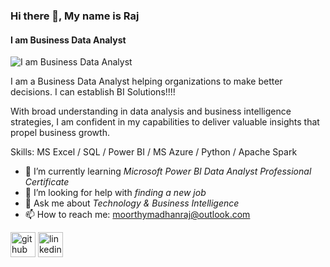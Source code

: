 ### Hi there 👋, My name is Raj
#### I am Business Data Analyst 
![I am Business Data Analyst ](https://github.com/moorthymadhanraj/Data_Analysis_BI_AI/blob/main/prof-photo.png)

I am a Business Data Analyst helping organizations to make better decisions. I can establish BI Solutions!!!! 

With broad understanding in data analysis and business intelligence strategies, I am confident in my capabilities to deliver valuable insights that propel business growth.

Skills: MS Excel / SQL / Power BI / MS Azure / Python / Apache Spark

- 🌱 I’m currently learning *Microsoft Power BI Data Analyst Professional Certificate* 
- 🤔 I’m looking for help with *finding a new job* 
- 💬 Ask me about *Technology & Business Intelligence* 
- 📫 How to reach me: moorthymadhanraj@outlook.com 

[<img src='https://cdn.jsdelivr.net/npm/simple-icons@3.0.1/icons/github.svg' alt='github' height='40'>](https://github.com/https://github.com/moorthymadhanraj)  [<img src='https://cdn.jsdelivr.net/npm/simple-icons@3.0.1/icons/linkedin.svg' alt='linkedin' height='40'>](https://www.linkedin.com/in/https://www.linkedin.com/in/madhan-raj-moorthy-09a929214//)  
